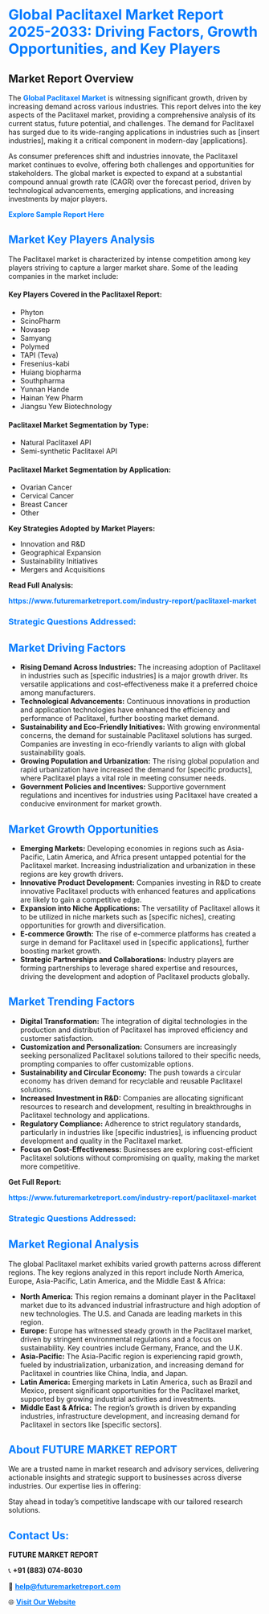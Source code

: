 <h1 style="color: #007BFF;">Global Paclitaxel Market Report 2025-2033: Driving Factors, Growth Opportunities, and Key Players</h1>

<section id="overview">
<h2>Market Report Overview</h2>
<p>The <a href="https://www.futuremarketreport.com/industry-report/paclitaxel-market" style="color: #007BFF; text-decoration: none;"><strong>Global Paclitaxel Market</strong></a> is witnessing significant growth, driven by increasing demand across various industries. This report delves into the key aspects of the Paclitaxel market, providing a comprehensive analysis of its current status, future potential, and challenges. The demand for Paclitaxel has surged due to its wide-ranging applications in industries such as [insert industries], making it a critical component in modern-day [applications].</p>
<p>As consumer preferences shift and industries innovate, the Paclitaxel market continues to evolve, offering both challenges and opportunities for stakeholders. The global market is expected to expand at a substantial compound annual growth rate (CAGR) over the forecast period, driven by technological advancements, emerging applications, and increasing investments by major players.</p>
</section>

<section id="overview">
<p><a href="https://www.futuremarketreport.com/request-sample/reportId=80196" style="color: #007BFF; text-decoration: none;"><strong>Explore Sample Report Here</strong></a></p>
</section>

<section id="key-players">
<h2 style="color: #007BFF;">Market Key Players Analysis</h2>
<p>The Paclitaxel market is characterized by intense competition among key players striving to capture a larger market share. Some of the leading companies in the market include:</p>
<h4>Key Players Covered in the Paclitaxel Report:</h4>
<ul><li>Phyton</li><li>ScinoPharm</li><li>Novasep</li><li>Samyang</li><li>Polymed</li><li>TAPI (Teva)</li><li>Fresenius-kabi</li><li>Huiang biopharma</li><li>Southpharma</li><li>Yunnan Hande</li><li>Hainan Yew Pharm</li><li>Jiangsu Yew Biotechnology</li></ul>
<h4>Paclitaxel Market Segmentation by Type:</h4>
<ul><li>Natural Paclitaxel API</li><li>Semi-synthetic Paclitaxel API</li></ul>

<h4>Paclitaxel Market Segmentation by Application:</h4>
<ul><li>Ovarian Cancer</li><li>Cervical Cancer</li><li>Breast Cancer</li><li>Other</li></ul>
<p><strong>Key Strategies Adopted by Market Players:</strong></p>
<ul>
<li>Innovation and R&D</li>
<li>Geographical Expansion</li>
<li>Sustainability Initiatives</li>
<li>Mergers and Acquisitions</li>
</ul>
</section>

<section>
<p><strong>Read Full Analysis: </strong></p><a href="https://www.futuremarketreport.com/industry-report/paclitaxel-market" style="color: #007BFF; text-decoration: none;"><strong>https://www.futuremarketreport.com/industry-report/paclitaxel-market</strong></a>
<h3 style="color: #007BFF;">Strategic Questions Addressed:</h3>
</section>

<section id="driving-factors">
<h2 style="color: #007BFF;">Market Driving Factors</h2>
<ul>
<li><strong>Rising Demand Across Industries:</strong> The increasing adoption of Paclitaxel in industries such as [specific industries] is a major growth driver. Its versatile applications and cost-effectiveness make it a preferred choice among manufacturers.</li>
<li><strong>Technological Advancements:</strong> Continuous innovations in production and application technologies have enhanced the efficiency and performance of Paclitaxel, further boosting market demand.</li>
<li><strong>Sustainability and Eco-Friendly Initiatives:</strong> With growing environmental concerns, the demand for sustainable Paclitaxel solutions has surged. Companies are investing in eco-friendly variants to align with global sustainability goals.</li>
<li><strong>Growing Population and Urbanization:</strong> The rising global population and rapid urbanization have increased the demand for [specific products], where Paclitaxel plays a vital role in meeting consumer needs.</li>
<li><strong>Government Policies and Incentives:</strong> Supportive government regulations and incentives for industries using Paclitaxel have created a conducive environment for market growth.</li>
</ul>
</section>

<section id="growth-opportunities">
<h2 style="color: #007BFF;">Market Growth Opportunities</h2>
<ul>
<li><strong>Emerging Markets:</strong> Developing economies in regions such as Asia-Pacific, Latin America, and Africa present untapped potential for the Paclitaxel market. Increasing industrialization and urbanization in these regions are key growth drivers.</li>
<li><strong>Innovative Product Development:</strong> Companies investing in R&D to create innovative Paclitaxel products with enhanced features and applications are likely to gain a competitive edge.</li>
<li><strong>Expansion into Niche Applications:</strong> The versatility of Paclitaxel allows it to be utilized in niche markets such as [specific niches], creating opportunities for growth and diversification.</li>
<li><strong>E-commerce Growth:</strong> The rise of e-commerce platforms has created a surge in demand for Paclitaxel used in [specific applications], further boosting market growth.</li>
<li><strong>Strategic Partnerships and Collaborations:</strong> Industry players are forming partnerships to leverage shared expertise and resources, driving the development and adoption of Paclitaxel products globally.</li>
</ul>
</section>

<section id="trending-factors">
<h2 style="color: #007BFF;">Market Trending Factors</h2>
<ul>
<li><strong>Digital Transformation:</strong> The integration of digital technologies in the production and distribution of Paclitaxel has improved efficiency and customer satisfaction.</li>
<li><strong>Customization and Personalization:</strong> Consumers are increasingly seeking personalized Paclitaxel solutions tailored to their specific needs, prompting companies to offer customizable options.</li>
<li><strong>Sustainability and Circular Economy:</strong> The push towards a circular economy has driven demand for recyclable and reusable Paclitaxel solutions.</li>
<li><strong>Increased Investment in R&D:</strong> Companies are allocating significant resources to research and development, resulting in breakthroughs in Paclitaxel technology and applications.</li>
<li><strong>Regulatory Compliance:</strong> Adherence to strict regulatory standards, particularly in industries like [specific industries], is influencing product development and quality in the Paclitaxel market.</li>
<li><strong>Focus on Cost-Effectiveness:</strong> Businesses are exploring cost-efficient Paclitaxel solutions without compromising on quality, making the market more competitive.</li>
</ul>
</section>

<section>
<p><strong>Get Full Report: </strong></p><a href="https://www.futuremarketreport.com/industry-report/paclitaxel-market" style="color: #007BFF; text-decoration: none;"><strong>https://www.futuremarketreport.com/industry-report/paclitaxel-market</strong></a>
<h3 style="color: #007BFF;">Strategic Questions Addressed:</h3>
</section>


<section id="regional-analysis">
<h2 style="color: #007BFF;">Market Regional Analysis</h2>
<p>The global Paclitaxel market exhibits varied growth patterns across different regions. The key regions analyzed in this report include North America, Europe, Asia-Pacific, Latin America, and the Middle East & Africa:</p>
<ul>
<li><strong>North America:</strong> This region remains a dominant player in the Paclitaxel market due to its advanced industrial infrastructure and high adoption of new technologies. The U.S. and Canada are leading markets in this region.</li>
<li><strong>Europe:</strong> Europe has witnessed steady growth in the Paclitaxel market, driven by stringent environmental regulations and a focus on sustainability. Key countries include Germany, France, and the U.K.</li>
<li><strong>Asia-Pacific:</strong> The Asia-Pacific region is experiencing rapid growth, fueled by industrialization, urbanization, and increasing demand for Paclitaxel in countries like China, India, and Japan.</li>
<li><strong>Latin America:</strong> Emerging markets in Latin America, such as Brazil and Mexico, present significant opportunities for the Paclitaxel market, supported by growing industrial activities and investments.</li>
<li><strong>Middle East & Africa:</strong> The region’s growth is driven by expanding industries, infrastructure development, and increasing demand for Paclitaxel in sectors like [specific sectors].</li>
</ul>
</section>

<footer>
<h2 style="color: #007BFF;">About FUTURE MARKET REPORT</h2>
<p>We are a trusted name in market research and advisory services, delivering actionable insights and strategic support to businesses across diverse industries. Our expertise lies in offering:</p>

<p>Stay ahead in today’s competitive landscape with our tailored research solutions.</p>

<h2 style="color: #007BFF;">Contact Us:</h2>
<p><strong>FUTURE MARKET REPORT</strong></p>
<p>📞 <strong>+91 (883) 074-8030</strong></p>
<p>📧 <strong><a href="mailto:help@futuremarketreport.com" style="color: #007BFF;">help@futuremarketreport.com</a></strong></p>
<p>🌐 <strong><a href="https://www.futuremarketreport.com/" style="color: #007BFF;">Visit Our Website</a></strong></p>
</footer>